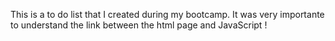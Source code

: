 This is a to do list that I created during my bootcamp. It was very importante to understand the link between the html page and JavaScript !
